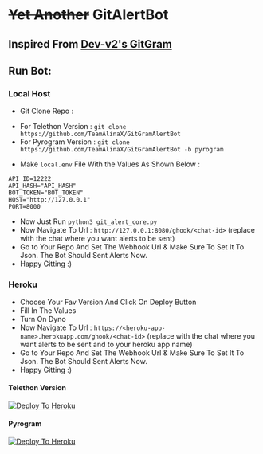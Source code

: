 # ~~Yet Another~~ GitAlertBot

## Inspired From [Dev-v2's GitGram](https://github.com/New-Dev3/GitGram-Bot/)

## Run Bot: 
### Local Host

* Git Clone Repo :
- For Telethon Version : `git clone https://github.com/TeamAlinaX/GitGramAlertBot`
- For Pyrogram Version : `git clone https://github.com/TeamAlinaX/GitGramAlertBot -b pyrogram`
* Make `local.env` File With the Values As Shown Below : 
```
API_ID=12222
API_HASH="API_HASH"
BOT_TOKEN="BOT_TOKEN"
HOST="http://127.0.0.1"
PORT=8000
```
* Now Just Run `python3 git_alert_core.py`
* Now Navigate To Url : `http://127.0.0.1:8080/ghook/<chat-id>` (replace <chat-id> with the chat where you want alerts to be sent)
* Go to Your Repo And Set The Webhook Url & Make Sure To Set It To Json. The Bot Should Sent Alerts Now.
* Happy Gitting :)

### Heroku
* Choose Your Fav Version And Click On Deploy Button
* Fill In The Values 
* Turn On Dyno
* Now Navigate To Url : `https://<heroku-app-name>.herokuapp.com/ghook/<chat-id>` (replace <chat-id> with the chat where you want alerts to be sent and <heroku-app-name> to your heroku app name)
* Go to Your Repo And Set The Webhook Url & Make Sure To Set It To Json. The Bot Should Sent Alerts Now.
* Happy Gitting :)
#### Telethon Version 

[![Deploy To Heroku](https://www.herokucdn.com/deploy/button.svg)](https://heroku.com/deploy?template=https://github.com/TeamAlinaX/GitGramAlertBot)

#### Pyrogram
[![Deploy To Heroku](https://www.herokucdn.com/deploy/button.svg)](https://heroku.com/deploy?template=https://github.com/TeamAlinaX/GitGramAlertBot/blob/pyrogram)
